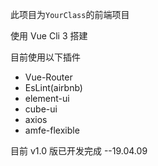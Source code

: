 此项目为`YourClass`的前端项目

使用 Vue Cli 3 搭建

目前使用以下插件

- Vue-Router
- EsLint(airbnb)
- element-ui
- cube-ui
- axios
- amfe-flexible

目前 v1.0 版已开发完成 --19.04.09
